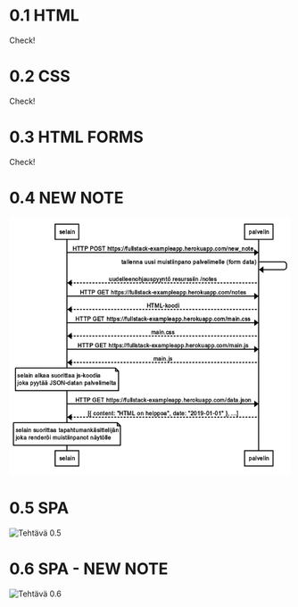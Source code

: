 # 0.1 HTML

Check!

# 0.2 CSS

Check!

# 0.3 HTML FORMS

Check!

# 0.4 NEW NOTE

![Tehtävä 0.4](https://github.com/niratto/FS2020/raw/master/osa0/Teht_0_4.png)

# 0.5 SPA

![Tehtävä 0.5](https://github.com/niratto/FS2020/raw/master/osa0/Test_0_5.png)

# 0.6 SPA - NEW NOTE

![Tehtävä 0.6](https://github.com/niratto/FS2020/raw/master/osa0/Test_0_6.png)